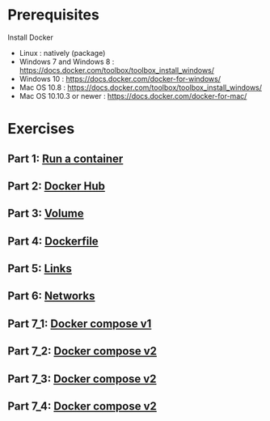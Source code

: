 #  Prerequisites
  Install Docker
* Linux : natively (package)
* Windows 7 and Windows 8 : https://docs.docker.com/toolbox/toolbox_install_windows/ 
* Windows 10 : https://docs.docker.com/docker-for-windows/
* Mac OS 10.8 : https://docs.docker.com/toolbox/toolbox_install_windows/ 
* Mac OS 10.10.3 or newer :  https://docs.docker.com/docker-for-mac/

#  Exercises

## Part 1: [Run a container](part_1_run_container)
## Part 2: [Docker Hub](part_2_docker_hub)
## Part 3: [Volume](part_3_volume)
## Part 4: [Dockerfile](part_4_docker_file)
## Part 5: [Links](part_5_links)
## Part 6: [Networks](part_6_networks)
## Part 7_1: [Docker compose v1](part_7_1_docker_compose)
## Part 7_2: [Docker compose v2](part_7_2_docker_compose)
## Part 7_3: [Docker compose v2](part_7_3_docker_compose)
## Part 7_4: [Docker compose v2](part_7_4_docker_compose)
